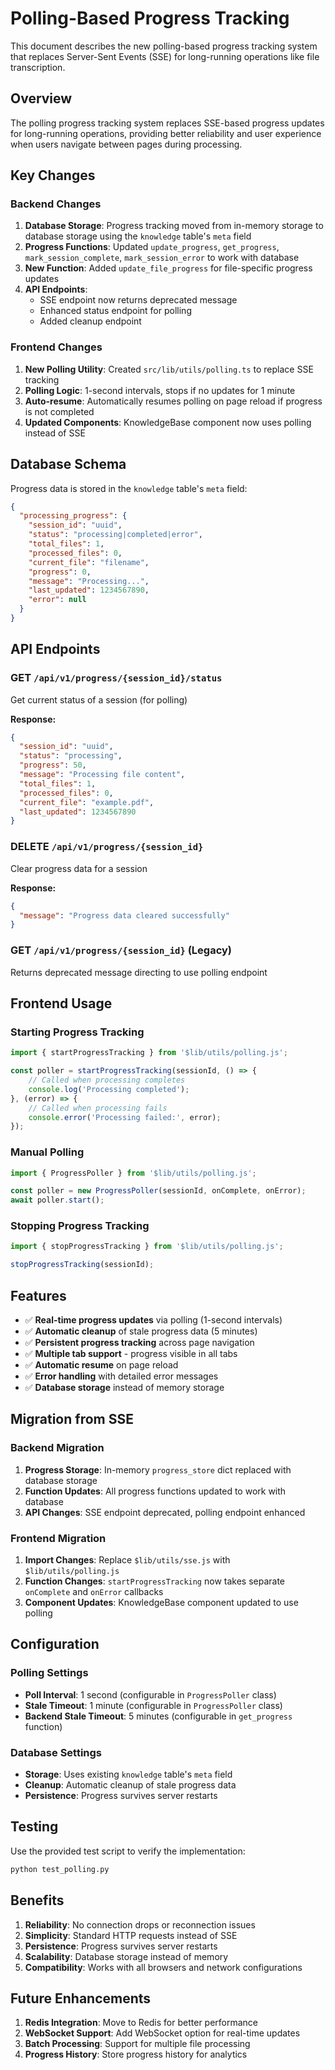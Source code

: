 # Polling-Based Progress Tracking

This document describes the new polling-based progress tracking system that replaces Server-Sent Events (SSE) for long-running operations like file transcription.

## Overview

The polling progress tracking system replaces SSE-based progress updates for long-running operations, providing better reliability and user experience when users navigate between pages during processing.

## Key Changes

### Backend Changes

1. **Database Storage**: Progress tracking moved from in-memory storage to database storage using the `knowledge` table's `meta` field
2. **Progress Functions**: Updated `update_progress`, `get_progress`, `mark_session_complete`, `mark_session_error` to work with database
3. **New Function**: Added `update_file_progress` for file-specific progress updates
4. **API Endpoints**: 
   - SSE endpoint now returns deprecated message
   - Enhanced status endpoint for polling
   - Added cleanup endpoint

### Frontend Changes

1. **New Polling Utility**: Created `src/lib/utils/polling.ts` to replace SSE tracking
2. **Polling Logic**: 1-second intervals, stops if no updates for 1 minute
3. **Auto-resume**: Automatically resumes polling on page reload if progress is not completed
4. **Updated Components**: KnowledgeBase component now uses polling instead of SSE

## Database Schema

Progress data is stored in the `knowledge` table's `meta` field:

```json
{
  "processing_progress": {
    "session_id": "uuid",
    "status": "processing|completed|error",
    "total_files": 1,
    "processed_files": 0,
    "current_file": "filename",
    "progress": 0,
    "message": "Processing...",
    "last_updated": 1234567890,
    "error": null
  }
}
```

## API Endpoints

### GET `/api/v1/progress/{session_id}/status`
Get current status of a session (for polling)

**Response:**
```json
{
  "session_id": "uuid",
  "status": "processing",
  "progress": 50,
  "message": "Processing file content",
  "total_files": 1,
  "processed_files": 0,
  "current_file": "example.pdf",
  "last_updated": 1234567890
}
```

### DELETE `/api/v1/progress/{session_id}`
Clear progress data for a session

**Response:**
```json
{
  "message": "Progress data cleared successfully"
}
```

### GET `/api/v1/progress/{session_id}` (Legacy)
Returns deprecated message directing to use polling endpoint

## Frontend Usage

### Starting Progress Tracking

```typescript
import { startProgressTracking } from '$lib/utils/polling.js';

const poller = startProgressTracking(sessionId, () => {
    // Called when processing completes
    console.log('Processing completed');
}, (error) => {
    // Called when processing fails
    console.error('Processing failed:', error);
});
```

### Manual Polling

```typescript
import { ProgressPoller } from '$lib/utils/polling.js';

const poller = new ProgressPoller(sessionId, onComplete, onError);
await poller.start();
```

### Stopping Progress Tracking

```typescript
import { stopProgressTracking } from '$lib/utils/polling.js';

stopProgressTracking(sessionId);
```

## Features

- ✅ **Real-time progress updates** via polling (1-second intervals)
- ✅ **Automatic cleanup** of stale progress data (5 minutes)
- ✅ **Persistent progress tracking** across page navigation
- ✅ **Multiple tab support** - progress visible in all tabs
- ✅ **Automatic resume** on page reload
- ✅ **Error handling** with detailed error messages
- ✅ **Database storage** instead of memory storage

## Migration from SSE

### Backend Migration

1. **Progress Storage**: In-memory `progress_store` dict replaced with database storage
2. **Function Updates**: All progress functions updated to work with database
3. **API Changes**: SSE endpoint deprecated, polling endpoint enhanced

### Frontend Migration

1. **Import Changes**: Replace `$lib/utils/sse.js` with `$lib/utils/polling.js`
2. **Function Changes**: `startProgressTracking` now takes separate `onComplete` and `onError` callbacks
3. **Component Updates**: KnowledgeBase component updated to use polling

## Configuration

### Polling Settings

- **Poll Interval**: 1 second (configurable in `ProgressPoller` class)
- **Stale Timeout**: 1 minute (configurable in `ProgressPoller` class)
- **Backend Stale Timeout**: 5 minutes (configurable in `get_progress` function)

### Database Settings

- **Storage**: Uses existing `knowledge` table's `meta` field
- **Cleanup**: Automatic cleanup of stale progress data
- **Persistence**: Progress survives server restarts

## Testing

Use the provided test script to verify the implementation:

```bash
python test_polling.py
```

## Benefits

1. **Reliability**: No connection drops or reconnection issues
2. **Simplicity**: Standard HTTP requests instead of SSE
3. **Persistence**: Progress survives server restarts
4. **Scalability**: Database storage instead of memory
5. **Compatibility**: Works with all browsers and network configurations

## Future Enhancements

1. **Redis Integration**: Move to Redis for better performance
2. **WebSocket Support**: Add WebSocket option for real-time updates
3. **Batch Processing**: Support for multiple file processing
4. **Progress History**: Store progress history for analytics 